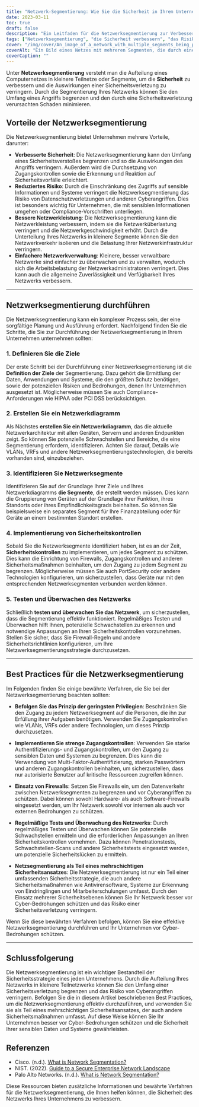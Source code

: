 ```yaml
---
title: "Netzwerk-Segmentierung: Wie Sie die Sicherheit in Ihrem Unternehmen verbessern können"
date: 2023-03-11
toc: true
draft: false
description: "Ein Leitfaden für die Netzwerksegmentierung zur Verbesserung der Sicherheit und Verringerung der Risiken in Ihrem Unternehmen."
tags: ["Netzwerksegmentierung", "die Sicherheit verbessern", "das Risiko verringern", "Netzleistung", "Netzmanagement", "Sicherheitskontrollen", "Firewalls", "Zugangskontrollen", "geringstes Privileg", "Authentifizierung", "Testen", "Überwachung", "Cyber-Bedrohungen", "Datenschutzverletzungen", "Netzarchitektur", "umfassende Sicherheit", "mehrschichtige Sicherheit", "Schwachstellen", "Cyber-Angriffe", "Mitarbeiterschulung"]
cover: "/img/cover/An_image_of_a_network_with_multiple_segments_being_protected.png"
coverAlt: "Ein Bild eines Netzes mit mehreren Segmenten, die durch eine Firewall und Zugangskontrollmechanismen geschützt sind, wobei ein Hacker von außerhalb des Netzes versucht, in das Netz einzudringen."
coverCaption: ""
---
```


Unter **Netzwerksegmentierung** versteht man die Aufteilung eines Computernetzes in kleinere Teilnetze oder Segmente, um die **Sicherheit** zu verbessern und die Auswirkungen einer Sicherheitsverletzung zu verringern. Durch die Segmentierung Ihres Netzwerks können Sie den Umfang eines Angriffs begrenzen und den durch eine Sicherheitsverletzung verursachten Schaden minimieren.

## Vorteile der Netzwerksegmentierung

Die Netzwerksegmentierung bietet Unternehmen mehrere Vorteile, darunter:

- **Verbesserte Sicherheit**: Die Netzwerksegmentierung kann den Umfang eines Sicherheitsverstoßes begrenzen und so die Auswirkungen des Angriffs verringern. Außerdem wird die Durchsetzung von Zugangskontrollen sowie die Erkennung und Reaktion auf Sicherheitsvorfälle erleichtert.
- **Reduziertes Risiko**: Durch die Einschränkung des Zugriffs auf sensible Informationen und Systeme verringert die Netzwerksegmentierung das Risiko von Datenschutzverletzungen und anderen Cyberangriffen. Dies ist besonders wichtig für Unternehmen, die mit sensiblen Informationen umgehen oder Compliance-Vorschriften unterliegen.
- **Bessere Netzwerkleistung**: Die Netzwerksegmentierung kann die Netzwerkleistung verbessern, indem sie die Netzwerküberlastung verringert und die Netzwerkgeschwindigkeit erhöht. Durch die Unterteilung Ihres Netzwerks in kleinere Segmente können Sie den Netzwerkverkehr isolieren und die Belastung Ihrer Netzwerkinfrastruktur verringern.
- **Einfachere Netzwerkverwaltung**: Kleinere, besser verwaltbare Netzwerke sind einfacher zu überwachen und zu verwalten, wodurch sich die Arbeitsbelastung der Netzwerkadministratoren verringert. Dies kann auch die allgemeine Zuverlässigkeit und Verfügbarkeit Ihres Netzwerks verbessern.

____

## Netzwerksegmentierung durchführen

Die Netzwerksegmentierung kann ein komplexer Prozess sein, der eine sorgfältige Planung und Ausführung erfordert. Nachfolgend finden Sie die Schritte, die Sie zur Durchführung der Netzwerksegmentierung in Ihrem Unternehmen unternehmen sollten:

### 1. Definieren Sie die Ziele

Der erste Schritt bei der Durchführung einer Netzwerksegmentierung ist die **Definition der Ziele** der Segmentierung. Dazu gehört die Ermittlung der Daten, Anwendungen und Systeme, die den größten Schutz benötigen, sowie der potenziellen Risiken und Bedrohungen, denen Ihr Unternehmen ausgesetzt ist. Möglicherweise müssen Sie auch Compliance-Anforderungen wie HIPAA oder PCI DSS berücksichtigen.

### 2. Erstellen Sie ein Netzwerkdiagramm

Als Nächstes **erstellen Sie ein Netzwerkdiagramm**, das die aktuelle Netzwerkarchitektur mit allen Geräten, Servern und anderen Endpunkten zeigt. So können Sie potenzielle Schwachstellen und Bereiche, die eine Segmentierung erfordern, identifizieren. Achten Sie darauf, Details wie VLANs, VRFs und andere Netzwerksegmentierungstechnologien, die bereits vorhanden sind, einzubeziehen.

### 3. Identifizieren Sie Netzwerksegmente

Identifizieren Sie auf der Grundlage Ihrer Ziele und Ihres Netzwerkdiagramms **die Segmente**, die erstellt werden müssen. Dies kann die Gruppierung von Geräten auf der Grundlage ihrer Funktion, ihres Standorts oder ihres Empfindlichkeitsgrads beinhalten. So können Sie beispielsweise ein separates Segment für Ihre Finanzabteilung oder für Geräte an einem bestimmten Standort erstellen.

### 4. Implementierung von Sicherheitskontrollen

Sobald Sie die Netzwerksegmente identifiziert haben, ist es an der Zeit, **Sicherheitskontrollen** zu implementieren, um jedes Segment zu schützen. Dies kann die Einrichtung von Firewalls, Zugangskontrollen und anderen Sicherheitsmaßnahmen beinhalten, um den Zugang zu jedem Segment zu begrenzen. Möglicherweise müssen Sie auch PortSecurity oder andere Technologien konfigurieren, um sicherzustellen, dass Geräte nur mit den entsprechenden Netzwerksegmenten verbunden werden können.

### 5. Testen und Überwachen des Netzwerks

Schließlich **testen und überwachen Sie das Netzwerk**, um sicherzustellen, dass die Segmentierung effektiv funktioniert. Regelmäßiges Testen und Überwachen hilft Ihnen, potenzielle Schwachstellen zu erkennen und notwendige Anpassungen an Ihren Sicherheitskontrollen vorzunehmen. Stellen Sie sicher, dass Sie Firewall-Regeln und andere Sicherheitsrichtlinien konfigurieren, um Ihre Netzwerksegmentierungsstrategie durchzusetzen.

____

## Best Practices für die Netzwerksegmentierung

Im Folgenden finden Sie einige bewährte Verfahren, die Sie bei der Netzwerksegmentierung beachten sollten:

- **Befolgen Sie das Prinzip der geringsten Privilegien**: Beschränken Sie den Zugang zu jedem Netzwerksegment auf die Personen, die ihn zur Erfüllung ihrer Aufgaben benötigen. Verwenden Sie Zugangskontrollen wie VLANs, VRFs oder andere Technologien, um dieses Prinzip durchzusetzen.

- **Implementieren Sie strenge Zugangskontrollen**: Verwenden Sie starke Authentifizierungs- und Zugangskontrollen, um den Zugang zu sensiblen Daten und Systemen zu begrenzen. Dies kann die Verwendung von Multi-Faktor-Authentifizierung, starken Passwörtern und anderen Zugangskontrollen beinhalten, um sicherzustellen, dass nur autorisierte Benutzer auf kritische Ressourcen zugreifen können.

- **Einsatz von Firewalls**: Setzen Sie Firewalls ein, um den Datenverkehr zwischen Netzwerksegmenten zu begrenzen und vor Cyberangriffen zu schützen. Dabei können sowohl Hardware- als auch Software-Firewalls eingesetzt werden, um Ihr Netzwerk sowohl vor internen als auch vor externen Bedrohungen zu schützen.

- **Regelmäßige Tests und Überwachung des Netzwerks**: Durch regelmäßiges Testen und Überwachen können Sie potenzielle Schwachstellen ermitteln und die erforderlichen Anpassungen an Ihren Sicherheitskontrollen vornehmen. Dazu können Penetrationstests, Schwachstellen-Scans und andere Sicherheitstests eingesetzt werden, um potenzielle Sicherheitslücken zu ermitteln.

- **Netzsegmentierung als Teil eines mehrschichtigen Sicherheitsansatzes**: Die Netzwerksegmentierung ist nur ein Teil einer umfassenden Sicherheitsstrategie, die auch andere Sicherheitsmaßnahmen wie Antivirensoftware, Systeme zur Erkennung von Eindringlingen und Mitarbeiterschulungen umfasst. Durch den Einsatz mehrerer Sicherheitsebenen können Sie Ihr Netzwerk besser vor Cyber-Bedrohungen schützen und das Risiko einer Sicherheitsverletzung verringern.

Wenn Sie diese bewährten Verfahren befolgen, können Sie eine effektive Netzwerksegmentierung durchführen und Ihr Unternehmen vor Cyber-Bedrohungen schützen.

____

## Schlussfolgerung

Die Netzwerksegmentierung ist ein wichtiger Bestandteil der Sicherheitsstrategie eines jeden Unternehmens. Durch die Aufteilung Ihres Netzwerks in kleinere Teilnetzwerke können Sie den Umfang einer Sicherheitsverletzung begrenzen und das Risiko von Cyberangriffen verringern. Befolgen Sie die in diesem Artikel beschriebenen Best Practices, um die Netzwerksegmentierung effektiv durchzuführen, und verwenden Sie sie als Teil eines mehrschichtigen Sicherheitsansatzes, der auch andere Sicherheitsmaßnahmen umfasst. Auf diese Weise können Sie Ihr Unternehmen besser vor Cyber-Bedrohungen schützen und die Sicherheit Ihrer sensiblen Daten und Systeme gewährleisten.

## Referenzen

- Cisco. (n.d.). [What is Network Segmentation?](https://www.cisco.com/c/en/us/products/security/what-is-network-segmentation.html) 
- NIST. (2022). [Guide to a Secure Enterprise Network Landscape](https://nvlpubs.nist.gov/nistpubs/SpecialPublications/NIST.SP.800-215.pdf) 
- Palo Alto Networks. (n.d.). [What is Network Segmentation?](https://www.paloaltonetworks.com/cyberpedia/what-is-network-segmentation)

Diese Ressourcen bieten zusätzliche Informationen und bewährte Verfahren für die Netzwerksegmentierung, die Ihnen helfen können, die Sicherheit des Netzwerks Ihres Unternehmens zu verbessern.
